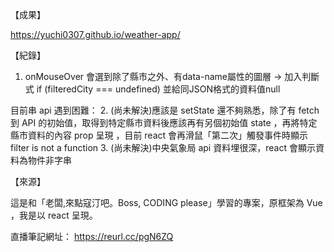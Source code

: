 【成果】

https://yuchi0307.github.io/weather-app/

【紀錄】

1. onMouseOver 會選到除了縣市之外、有data-name屬性的圖層 
-> 加入判斷式 if (filteredCity === undefined) 並給同JSON格式的資料值null

目前串 api 遇到困難：
2. (尚未解決)應該是 setState 還不夠熟悉，除了有 fetch 到 API 的初始值，取得到特定縣市資料後應該再有另個初始值 state ，再將特定縣市資料的內容 prop 呈現 ，目前 react 會再滑鼠「第二次」觸發事件時顯示 filter is not a function
3. (尚未解決)中央氣象局 api 資料埋很深，react 會顯示資料為物件非字串


【來源】

這是和「老闆,來點寇汀吧。Boss, CODING please」學習的專案，原框架為 Vue ，我是以 react 呈現。

直播筆記網址：
https://reurl.cc/pgN6ZQ
